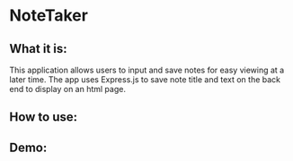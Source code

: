 # NoteTaker #

## What it is:

This application allows users to input and save notes for easy viewing at a later time. The app uses Express.js to save note title and text on the back end to display on an html page.

## How to use:



## Demo:
